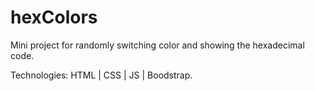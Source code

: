 # hexColors
Mini project for randomly switching color and showing the hexadecimal code.

Technologies: HTML | CSS | JS | Boodstrap.
